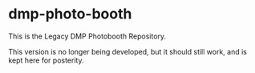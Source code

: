 dmp-photo-booth
===============

This is the Legacy DMP Photobooth Repository.

This version is no longer being developed, but it should still work, and is kept here for posterity.
